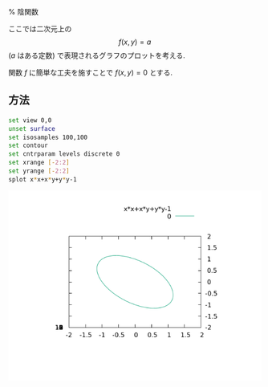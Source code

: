 % 陰関数

ここでは二次元上の
$$f(x,y) = a$$
($a$ はある定数)
で表現されるグラフのプロットを考える.

関数 $f$ に簡単な工夫を施すことで
$f(x,y)=0$
とする.

## 方法

```bash
set view 0,0
unset surface
set isosamples 100,100
set contour
set cntrparam levels discrete 0
set xrange [-2:2]
set yrange [-2:2]
splot x*x+x*y+y*y-1
```

![](2d.implicit.png)
